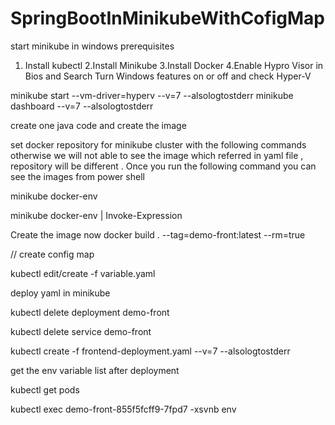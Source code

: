 # SpringBootInMinikubeWithCofigMap
start minikube in windows
prerequisites
1. Install kubectl
2.Install Minikube
3.Install Docker 
4.Enable Hypro Visor in Bios and Search Turn Windows features on or off and  check Hyper-V


minikube start --vm-driver=hyperv  --v=7 --alsologtostderr
minikube dashboard  --v=7 --alsologtostderr


create one java code and create the image


set docker  repository for minikube cluster with the following commands otherwise we will not able to see the image  which referred in yaml file , repository will be different . Once you run the following command you can see the images from power shell  

 minikube docker-env 
 
 minikube docker-env | Invoke-Expression
 

Create the image now 
docker build . --tag=demo-front:latest --rm=true

 // create config map
 
  kubectl edit/create -f variable.yaml
 
 
deploy  yaml in minikube

  kubectl delete deployment demo-front
  
  kubectl delete service demo-front
  
  kubectl create -f frontend-deployment.yaml --v=7 --alsologtostderr
  
 


get the env variable list after deployment 

kubectl get pods

kubectl exec demo-front-855f5fcff9-7fpd7 -xsvnb env

